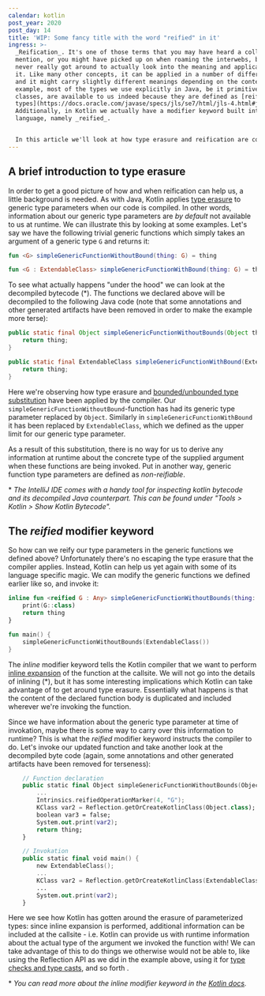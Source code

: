```yaml
---
calendar: kotlin
post_year: 2020
post_day: 14
title: 'WIP: Some fancy title with the word "reified" in it'
ingress: >-
  _Reification_. It's one of those terms that you may have heard a colleague
  mention, or you might have picked up on when roaming the interwebs, but you
  never really got around to actually look into the meaning and application of
  it. Like many other concepts, it can be applied in a number of different ways
  and it might carry slightly different meanings depending on the context. For
  example, most of the types we use explicitly in Java, be it primitive types or
  classes, are available to us indeed because they are defined as [reifiable
  types](https://docs.oracle.com/javase/specs/jls/se7/html/jls-4.html#jls-4.7).
  Additionally, in Kotlin we actually have a modifier keyword built into the
  language, namely _reified_.


  In this article we'll look at how type erasure and reification are connected, and more specifically how we can combine _inline functions_ and _reified_ generic type parameters in Kotlin to achieve things in generic functions that we normally would not be able to.
---
```

## A brief introduction to type erasure

In order to get a good picture of how and when reification can help us, a little background is needed. As with Java, Kotlin applies [type erasure](https://kotlinlang.org/docs/reference/generics.html#type-erasure) to generic type parameters when our code is compiled. In other words, information about our generic type parameters are _by default_ not available to us at runtime. We can illustrate this by looking at some examples. Let's say we have the following trivial generic functions which simply takes an argument of a generic type `G` and returns it:

```kotlin
fun <G> simpleGenericFunctionWithoutBound(thing: G) = thing

fun <G : ExtendableClass> simpleGenericFunctionWithBound(thing: G) = thing
```

To see what actually happens "under the hood" we can look at the decompiled bytecode (\*). The functions we declared above will be decompiled to the following Java code (note that some annotations and other generated artifacts have been removed in order to make the example more terse):

```java
public static final Object simpleGenericFunctionWithoutBounds(Object thing) {
    return thing;
}

public static final ExtendableClass simpleGenericFunctionWithBound(ExtendableClass thing) {
    return thing;
}
```

Here we're observing how type erasure and [bounded/unbounded type substitution](https://docs.oracle.com/javase/tutorial/java/generics/erasure.html) have been applied by the compiler. Our `simpleGenericFunctionWithoutBound`-function has had its generic type parameter replaced by `Object`. Similarly in `simpleGenericFunctionWithBound` it has been replaced by `ExtendableClass`, which we defined as the upper limit for our generic type parameter.

As a result of this substitution, there is no way for us to derive any information at runtime about the concrete type of the supplied argument when these functions are being invoked. Put in another way, generic function type parameters are defined as _non-reifiable_.

\* _The IntelliJ IDE comes with a handy tool for inspecting kotlin bytecode and its decompiled Java counterpart. This can be found under "Tools > Kotlin > Show Kotlin Bytecode"._

## The _reified_ modifier keyword

So how can we reify our type parameters in the generic functions we defined above?
Unfortunately there's no escaping the type erasure that the compiler applies. Instead, Kotlin can help us yet again with some of its language specific magic. We can modify the generic functions we defined earlier like so, and invoke it:

```kotlin
inline fun <reified G : Any> simpleGenericFunctionWithoutBounds(thing: G): G {
    print(G::class)
    return thing
}

fun main() {
    simpleGenericFunctionWithoutBounds(ExtendableClass())
}
```

The _inline_ modifier keyword tells the Kotlin compiler that we want to perform [inline expansion](https://en.wikipedia.org/wiki/Inline_expansion) of the function at the callsite. We will not go into the details of inlining (\*), but it has some interesting implications which Kotlin can take advantage of to get around type erasure. Essentially what happens is that the content of the declared function body is duplicated and included wherever we're invoking the function.

Since we have information about the generic type parameter at time of invokation, maybe there is some way to carry over this information to runtime? This is what the _reified_ modifier keyword instructs the compiler to do. Let's invoke our updated function and take another look at the decompiled byte code (again, some annotations and other generated artifacts have been removed for terseness):

```kotlin
    // Function declaration
    public static final Object simpleGenericFunctionWithoutBounds(Object thing) {
        ...
        Intrinsics.reifiedOperationMarker(4, "G");
        KClass var2 = Reflection.getOrCreateKotlinClass(Object.class);
        boolean var3 = false;
        System.out.print(var2);
        return thing;
    }

    // Invokation
    public static final void main() {
        new ExtendableClass();
        ...
        KClass var2 = Reflection.getOrCreateKotlinClass(ExtendableClass.class);
        ...
        System.out.print(var2);
    }
```

Here we see how Kotlin has gotten around the erasure of parameterized types: since inline expansion is performed, additional information can be included at the callsite - i.e. Kotlin can provide us with runtime information about the actual type of the argument we invoked the function with! We can take advantage of this to do things we otherwise would not be able to, like using the Reflection API as we did in the example above, using it for [type checks and type casts](https://github.com/JetBrains/kotlin/blob/master/spec-docs/reified-type-parameters.md), and so forth .

\* _You can read more about the inline modifier keyword in the [Kotlin docs](https://kotlinlang.org/docs/reference/inline-functions.html)._
